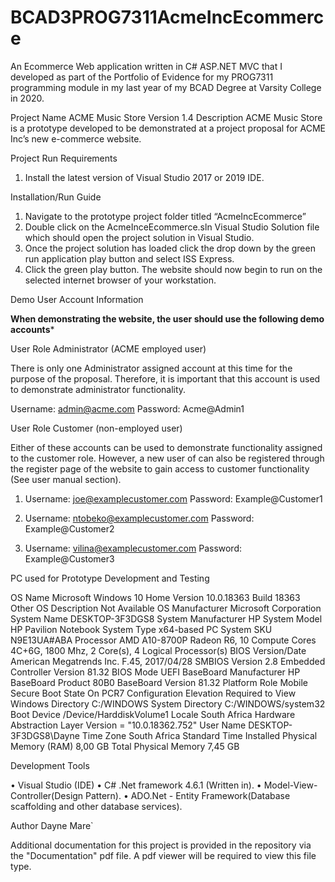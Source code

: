 # BCAD3PROG7311AcmeIncEcommerce
An Ecommerce Web application written in C# ASP.NET  MVC that I developed as part of the Portfolio of Evidence for my PROG7311 programming module in my last year of my BCAD Degree at Varsity College in 2020. 

Project Name
 ACME Music Store
Version
 1.4
Description
ACME Music Store is a prototype developed to be demonstrated at a project proposal for ACME Inc’s new e-commerce website. 

Project Run Requirements
1.	Install the latest version of Visual Studio 2017 or 2019 IDE.

Installation/Run Guide
1.	Navigate to the prototype project folder titled “AcmeIncEcommerce”
2.	Double click on the AcmeInceEcommerce.sln Visual Studio Solution file which should open the project solution in Visual Studio.
3.	Once the project solution has loaded click the drop down by the green run application play button and select ISS Express.
4.	Click the green play button. The website should now begin to run on the selected internet browser of your workstation. 

Demo User Account Information

**When demonstrating the website, the user should use the following demo accounts***

User Role Administrator (ACME employed user)

There is only one Administrator assigned account at this time for the purpose of the proposal. Therefore, it is important that this account is used to demonstrate administrator functionality.  

Username: admin@acme.com
Password: Acme@Admin1

User Role Customer (non-employed user)

Either of these accounts can be used to demonstrate functionality assigned to the customer role. However, a new user of can also be registered through the register page of the website to gain access to customer functionality (See user manual section).

1.	Username: joe@examplecustomer.com
Password: Example@Customer1

2.	Username: ntobeko@examplecustomer.com
Password: Example@Customer2

3.	Username: vilina@examplecustomer.com
Password: Example@Customer3


PC used for Prototype Development and Testing

OS Name					Microsoft Windows 10 Home
Version					10.0.18363 Build 18363
Other OS Description 			Not Available
OS Manufacturer				Microsoft Corporation
System Name				DESKTOP-3F3DGS8
System Manufacturer			HP
System Model				HP Pavilion Notebook
System Type				x64-based PC
System 					SKU	N9E13UA#ABA
Processor                                                               AMD A10-8700P Radeon R6, 10 Compute   Cores 4C+6G, 1800 Mhz, 2 Core(s), 4 Logical Processor(s)
BIOS Version/Date                                                 American Megatrends Inc. F.45,     2017/04/28
SMBIOS Version				2.8
Embedded Controller Version		81.32
BIOS Mode				UEFI
BaseBoard Manufacturer			HP
BaseBoard Product				80B0
BaseBoard Version				81.32
Platform Role				Mobile
Secure Boot State				On
PCR7 Configuration			Elevation Required to View
Windows Directory				C:/WINDOWS
System Directory				C:/WINDOWS/system32
Boot Device				/Device/HarddiskVolume1
Locale					South Africa
Hardware Abstraction Layer			Version = "10.0.18362.752"
User Name				DESKTOP-3F3DGS8\Dayne
Time Zone				South Africa Standard Time
Installed Physical Memory (RAM)		8,00 GB
Total Physical Memory			7,45 GB

Development Tools

•	Visual Studio (IDE) 
•	C# .Net framework 4.6.1 (Written in).
•	Model-View-Controller(Design Pattern).
•	ADO.Net - Entity Framework(Database scaffolding and other database services).

Author
Dayne Mare` 

Additional documentation for this project is provided in the repository via the "Documentation" pdf file. A pdf viewer will be required to view this file type. 
